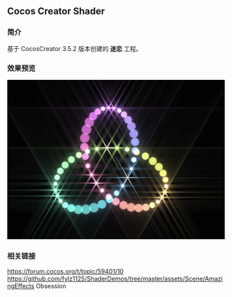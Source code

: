 ## Cocos Creator Shader

### 简介
基于 CocosCreator 3.5.2 版本创建的 **迷恋** 工程。

### 效果预览
![image](../../../image/202207/2022070401.png)

### 相关链接
https://forum.cocos.org/t/topic/59401/10        
https://github.com/fylz1125/ShaderDemos/tree/master/assets/Scene/AmazingEffects Obsession